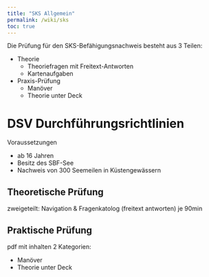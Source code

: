 ```yaml
---
title: "SKS Allgemein"
permalink: /wiki/sks
toc: true
---
```



Die Prüfung für den SKS-Befähigungsnachweis besteht aus 3 Teilen: 
- Theorie
    - Theoriefragen mit Freitext-Antworten
    - Kartenaufgaben
- Praxis-Prüfung
    - Manöver
    - Theorie unter Deck

# DSV Durchführungsrichtlinien
Voraussetzungen
- ab 16 Jahren
- Besitz des SBF-See
- Nachweis von 300 Seemeilen in Küstengewässern

## Theoretische Prüfung
zweigeteilt: Navigation & Fragenkatolog (freitext antworten) je 90min

## Praktische Prüfung
pdf mit inhalten
2 Kategorien:
- Manöver
- Theorie unter Deck


